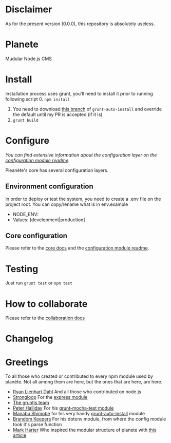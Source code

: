 # Disclaimer
As for the present version (0.0.0), this repository is absolutely useless.

# Planete
Mudular Node.js CMS

# Install
Installation process uses grunt, you'll need to install it prior to running following script
 0. `npm install`
 1. You need to download [this branch](https://github.com/sieira/grunt-auto-install) of `grunt-auto-install` and override the default until my PR is accepted (if it is)
 2. `grunt build`

# Configure
*You can find extensive information about the configuration layer on the [configuration module readme]('backend/core/config/README.md').*

Pleanète's core has several configuration layers.

## Environment configuration
In order to deploy or test the system, you need to create a .env file on the project root. You can copy/rename what is in env.example

 - NODE_ENV:
  - Values: [development|production]

## Core configuration
Please refer to the [core docs](backend/core/README.md) and the [configuration module readme]('backend/core/config/README.md').

# Testing
Just run `grunt test` or `npm test`

# How to collaborate
Please refer to the [collaboration docs](docs/collaboration/README.md)

# Changelog

# Greetings
To all those who created or contributed to every npm module used by planète. Not all among them are here, but the ones that are here, are here.

 - [Ryan Lienhart Dahl](https://github.com/ry) And all those who contributed on node.js
 - [Strongloop](https://strongloop.com) For the [express module](http://expressjs.com/)
 - [The gruntjs team](https://github.com/orgs/gruntjs/people)
 - [Peter Halliday](https://github.com/pghalliday) For his [grunt-mocha-test module](https://github.com/pghalliday/grunt-mocha-test)
 - [Manabu Shimobe](https://github.com/Manabu-GT) for his very handy [grunt-auto-install](https://github.com/Manabu-GT/grunt-auto-install) module
 - [Brandom Keepers](https://github.com/bkeepers) For his dotenv module, from where the config module took it's parse function
 - [Mark Harter](https://strongloop.com/strongblog/author/marc/) Who inspired the modular structure of planete with [this article](https://strongloop.com/strongblog/modular-node-js-express/)

